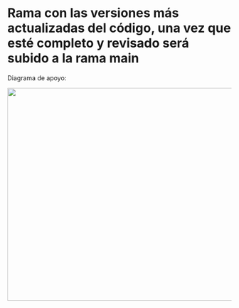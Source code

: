 # Rama con las versiones más actualizadas del código, una vez que esté completo y revisado será subido a la rama main

Diagrama de apoyo:

<img src="imágenes/Interfaz-grafica.png" width="900" height="480" >



